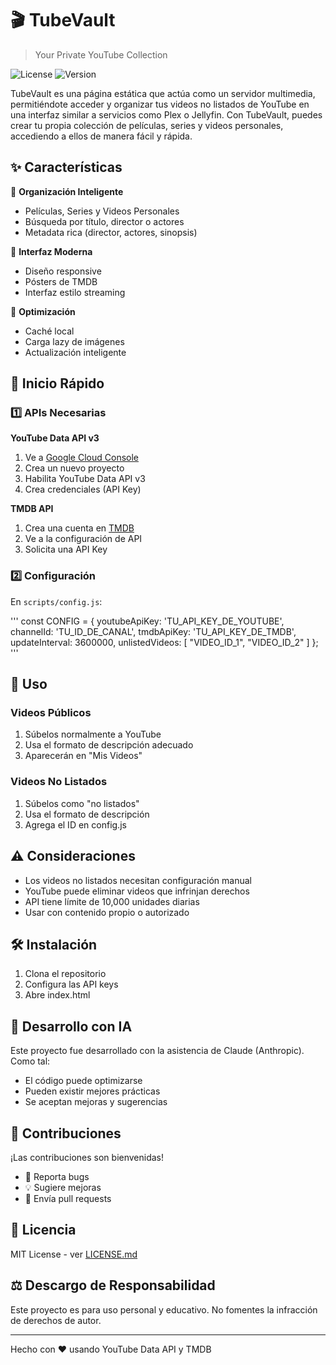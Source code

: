 # 🎬 TubeVault
> Your Private YouTube Collection

![License](https://img.shields.io/badge/license-MIT-blue.svg)
![Version](https://img.shields.io/badge/version-1.0.0-green.svg)

TubeVault es una página estática que actúa como un servidor multimedia, permitiéndote acceder y organizar tus videos no listados de YouTube en una interfaz similar a servicios como Plex o Jellyfin. Con TubeVault, puedes crear tu propia colección de películas, series y videos personales, accediendo a ellos de manera fácil y rápida.

## ✨ Características

🎯 **Organización Inteligente**
- Películas, Series y Videos Personales
- Búsqueda por título, director o actores
- Metadata rica (director, actores, sinopsis)

🎨 **Interfaz Moderna**
- Diseño responsive
- Pósters de TMDB
- Interfaz estilo streaming

💾 **Optimización**
- Caché local
- Carga lazy de imágenes
- Actualización inteligente

## 🚀 Inicio Rápido

### 1️⃣ APIs Necesarias

**YouTube Data API v3**
1. Ve a [Google Cloud Console](https://console.cloud.google.com)
2. Crea un nuevo proyecto
3. Habilita YouTube Data API v3
4. Crea credenciales (API Key)

**TMDB API**
1. Crea una cuenta en [TMDB](https://www.themoviedb.org/signup)
2. Ve a la configuración de API
3. Solicita una API Key

### 2️⃣ Configuración

En `scripts/config.js`:

'''
const CONFIG = {
    youtubeApiKey: 'TU_API_KEY_DE_YOUTUBE',
    channelId: 'TU_ID_DE_CANAL',
    tmdbApiKey: 'TU_API_KEY_DE_TMDB',
    updateInterval: 3600000,
    unlistedVideos: [
        "VIDEO_ID_1",
        "VIDEO_ID_2"
    ]
};
'''

## 📝 Uso

### Videos Públicos
1. Súbelos normalmente a YouTube
2. Usa el formato de descripción adecuado
3. Aparecerán en "Mis Videos"

### Videos No Listados
1. Súbelos como "no listados"
2. Usa el formato de descripción
3. Agrega el ID en config.js

## ⚠️ Consideraciones

- Los videos no listados necesitan configuración manual
- YouTube puede eliminar videos que infrinjan derechos
- API tiene límite de 10,000 unidades diarias
- Usar con contenido propio o autorizado

## 🛠️ Instalación

1. Clona el repositorio
2. Configura las API keys
3. Abre index.html

## 🤖 Desarrollo con IA

Este proyecto fue desarrollado con la asistencia de Claude (Anthropic). Como tal:
- El código puede optimizarse
- Pueden existir mejores prácticas
- Se aceptan mejoras y sugerencias

## 🤝 Contribuciones

¡Las contribuciones son bienvenidas!
- 🐛 Reporta bugs
- 💡 Sugiere mejoras
- 🔧 Envía pull requests

## 📄 Licencia

MIT License - ver [LICENSE.md](LICENSE.md)

## ⚖️ Descargo de Responsabilidad

Este proyecto es para uso personal y educativo. No fomentes la infracción de derechos de autor.

---
Hecho con ❤️ usando YouTube Data API y TMDB
